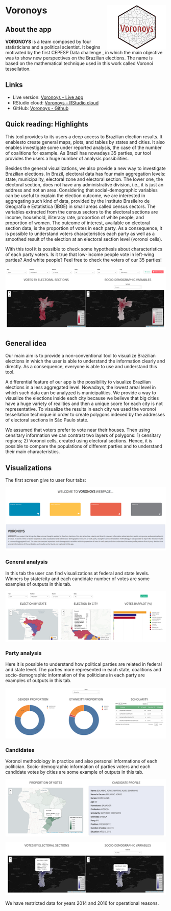 
Voronoys <a href='https://voronoys.shinyapps.io/voronoys/'><img src='www/img/logo.png' align="right" height="138.5" /></a>
==========================================================================================================================

About the app
-------------

**VORONOYS** is a team composed by four statisticians and a political scientist. It begins motivated by the first CEPESP Data challenge , in which the main objective was to show new perspectives on the Brazilian elections. The name is based on the mathematical technique used in this work called Voronoi tessellation.

Links
-----

-   Live version: [Voronoys - Live app](https://voronoys.shinyapps.io/voronoys/)
-   RStudio cloud: [Voronoys - RStudio cloud](https://rstudio.cloud/project/255741)
-   GitHub: [Voronoys - Github](https://github.com/voronoys/voronoys_sc)

Quick reading: Highlights
-------------------------

This tool provides to its users a deep access to Brazilian election results. It enablesto create general maps, plots, and tables by states and cities. It also enables investigate some under reported analysis, the case of the number of coalitions for example. As Brazil has nowadays 35 parties, our tool provides the users a huge number of analysis possibilities.

Besides the general visualizations, we also provide a new way to investigate Brazilian elections. In Brazil, electoral data has four main aggregation levels: state, municipality, electoral zone and electoral section. The lower one, the electoral section, does not have any administrative division, i.e., it is just an address and not an area. Considering that social-demographic variables can be useful to explain the election outcome, we are interested in aggregating such kind of data, provided by the Instituto Brasileiro de Geografia e Estatistica (IBGE) in small areas called census sectors. The variables extracted from the census sectors to the electoral sections are income, household, illiteracy rate, proportion of white people, and proportion of women. The outcome of interest, available on electoral section data, is the proportion of votes in each party. As a consequence, it is possible to understand voters characteristics each party as well as a smoothed result of the election at an electoral section level (voronoi cells).

With this tool it is possible to check some hypothesis about characteristics of each party voters. Is it true that low-income people vote in left-wing parties? And white people? Feel free to check the voters of our 35 parties!

![](www/img/voronoys.png)

General idea
------------

Our main aim is to provide a non-conventional tool to visualize Brazilian elections in which the user is able to understand the information clearly and directly. As a consequence, everyone is able to use and understand this tool.

A differential feature of our app is the possibility to visualize Brazilian elections in a less aggregated level. Nowadays, the lowest areal level in which such data can be analyzed is municipalities. We provide a way to visualize the elections inside each city because we believe that big cities have a huge variety of realities and then a unique score for each city is not representative. To visualize the results in each city we used the voronoi tessellation technique in order to create polygons indexed by the addresses of electoral sections in São Paulo state.

We assumed that voters prefer to vote near their houses. Then using censitary information we can contrast two layers of polygons: 1) censitary regions; 2) Voronoi cells, created using electoral sections. Hence, it is possible to compare the populations of different parties and to understand their main characteristics.

Visualizations
--------------

The first screen give to user four tabs:

![](www/img/home.png)

### General analysis

In this tab the user can find visualizations at federal and state levels. Winners by state/city and each candidate number of votes are some examples of outputs in this tab.

![](www/img/eleicoes_gerais.png)

### Party analysis

Here it is possible to understand how political parties are related in federal and state level. The parties more represented in each state, coalitions and socio-demographic information of the politicians in each party are examples of outputs in this tab.

![](www/img/partidos.png)

### Candidates

Voronoi methodology in practice and also personal informations of each politician. Socio-demographic information of parties voters and each candidate votes by cities are some example of outputs in this tab.

![](www/img/candidatos.png)

![](www/img/voronoys2.png)

We have restricted data for years 2014 and 2016 for operational reasons.
